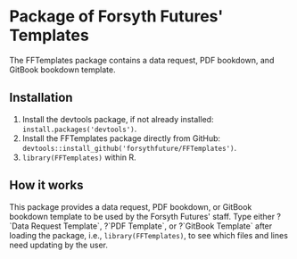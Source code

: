 # Package of Forsyth Futures' Templates

The FFTemplates package contains a data request, PDF bookdown, and GitBook bookdown template.

## Installation

1. Install the devtools package, if not already installed: `install.packages('devtools')`.
2. Install the FFTemplates package directly from GitHub: `devtools::install_github('forsythfuture/FFTemplates')`.
3. `library(FFTemplates)` within R.

## How it works

This package provides a data request, PDF bookdown, or GitBook bookdown template to be used by the Forsyth Futures' staff. Type either ?\`Data Request Template\`, ?\`PDF Template\`, or ?\`GitBook Template\` after loading the package, i.e., `library(FFTemplates)`, to see which files and lines need updating by the user.
